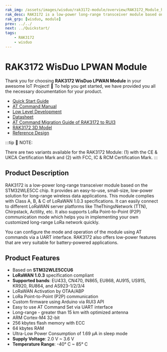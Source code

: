 ```yaml
---
rak_img: /assets/images/wisduo/rak3172-module/overview/RAK3172_Module_home.png
rak_desc: RAK3172 is a low-power long-range transceiver module based on the STM32WLE5CC chip. It provides an easy to use, small size, low-power solution for long-range wireless data applications.
rak_grp: [wisduo, module]
prev: ../../
next: ../Quickstart/
tags:
    - RAK3172
    - wisduo
---
```


# RAK3172 WisDuo LPWAN Module
Thank you for choosing **RAK3172 WisDuo LPWAN Module** in your awesome IoT Project! 🎉 To help you get started, we have provided you all the necessary documentation for your product.

* [Quick Start Guide](/Product-Categories/WisDuo/RAK3172-Module/Quickstart/)
* [AT Command Manual](/Product-Categories/WisDuo/RAK3172-Module/AT-Command-Manual/)
* [Low Level Development](/Product-Categories/WisDuo/RAK3172-Module/Low-Level-Development/)
* [Datasheet](/Product-Categories/WisDuo/RAK3172-Module/Datasheet/)
* [AT Command Migration Guide of RAK3172 to RUI3](https://docs.rakwireless.com/Knowledge-Hub/Learn/AT-Migration-Guide/)
* [RAK3172 3D Model](https://downloads.rakwireless.com/3D_File/WisDuo/3D_RAK3172.stp)
* [Reference Design](https://docs.rakwireless.com/Product-Categories/WisDuo/RAK3272S-Breakout-Board/Datasheet/#schematic-diagram)

:::tip 📝 NOTE:

There are two variants available for the RAK3172 Module: (1) with the CE & UKCA Certification Mark and (2) with FCC, IC & RCM Certification Mark.
:::
## Product Description

RAK3172 is a low-power long-range transceiver module based on the STM32WLE5CC chip. It provides an easy-to-use, small-size, low-power solution for long-range wireless data applications. This module complies with Class A, B, & C of LoRaWAN 1.0.3 specifications. It can easily connect to different LoRaWAN server platforms like TheThingsNetwork (TTN), Chirpstack, Actility, etc. It also supports LoRa Point-to-Point (P2P) communication mode which helps you in implementing your own customized long-range LoRa network quickly.

You can configure the mode and operation of the module using AT commands via a UART interface. RAK3172 also offers low-power features that are very suitable for battery-powered applications.


## Product Features

- Based on **STM32WLE5CCU6**
- **LoRaWAN 1.0.3** specification compliant
- **Supported bands**: EU433, CN470, IN865, EU868, AU915, US915, KR920, RU864, and AS923-1/2/3/4
- LoRaWAN Activation by OTAA/ABP
- LoRa Point-to-Point (P2P) communication
- Custom firmware using Arduino via RUI3 API
- Easy to use AT Command Set via UART interface
- Long-range - greater than 15&nbsp;km with optimized antenna
- ARM Cortex-M4 32-bit 
- 256&nbsp;kbytes flash memory with ECC
- 64&nbsp;kbytes RAM
- Ultra-Low Power Consumption of 1.69&nbsp;μA in sleep mode
- **Supply Voltage**: 2.0&nbsp;V ~ 3.6&nbsp;V
- **Temperature Range**: -40°&nbsp;C ~ 85°&nbsp;C
